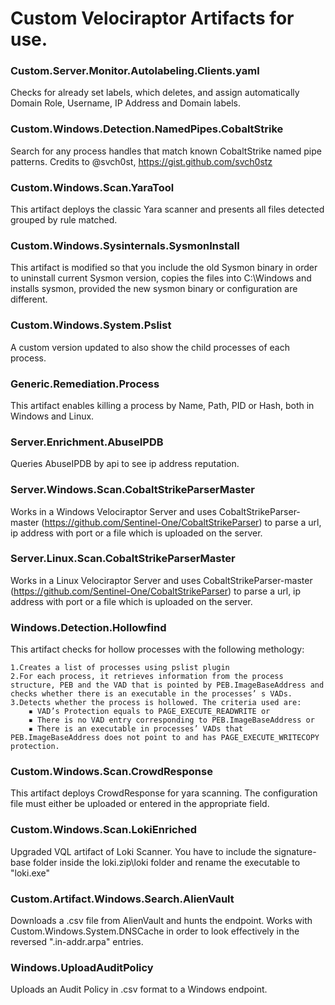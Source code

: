 # Custom Velociraptor Artifacts for use.

### Custom.Server.Monitor.Autolabeling.Clients.yaml
Checks for already set labels, which deletes, and assign automatically Domain Role, Username, IP Address and Domain labels.

### Custom.Windows.Detection.NamedPipes.CobaltStrike
Search for any process handles that match known CobaltStrike named pipe patterns. Credits to @svch0st, https://gist.github.com/svch0stz

### Custom.Windows.Scan.YaraTool
This artifact deploys the classic Yara scanner and presents all files detected grouped by rule matched.

### Custom.Windows.Sysinternals.SysmonInstall
This artifact is modified so that you include the old Sysmon binary in order to uninstall current Sysmon version,
copies the files into C:\Windows and installs sysmon, provided the new sysmon binary or configuration are different.

### Custom.Windows.System.Pslist
A custom version updated to also show the child processes of each process.

### Generic.Remediation.Process
This artifact enables killing a process by Name, Path, PID or Hash, both in Windows and Linux.

### Server.Enrichment.AbuseIPDB
Queries AbuseIPDB by api to see ip address reputation.

### Server.Windows.Scan.CobaltStrikeParserMaster
Works in a Windows Velociraptor Server and uses CobaltStrikeParser-master (https://github.com/Sentinel-One/CobaltStrikeParser)
to parse a url, ip address with port or a file which is uploaded on the server.

### Server.Linux.Scan.CobaltStrikeParserMaster
Works in a Linux Velociraptor Server and uses CobaltStrikeParser-master (https://github.com/Sentinel-One/CobaltStrikeParser)
to parse a url, ip address with port or a file which is uploaded on the server.

### Windows.Detection.Hollowfind
This artifact checks for hollow processes with the following methology:
    
    1.Creates a list of processes using pslist plugin
    2.For each process, it retrieves information from the process structure, PEB and the VAD that is pointed by PEB.ImageBaseAddress and checks whether there is an executable in the processes’ s VADs.
    3.Detects whether the process is hollowed. The criteria used are:
        ▪ VAD’s Protection equals to PAGE_EXECUTE_READWRITE or
        ▪ There is no VAD entry corresponding to PEB.ImageBaseAddress or
        ▪ There is an executable in processes’ VADs that PEB.ImageBaseAddress does not point to and has PAGE_EXECUTE_WRITECOPY protection.

### Custom.Windows.Scan.CrowdResponse
This artifact deploys CrowdResponse for yara scanning. The configuration file must either be uploaded or entered in the appropriate field.

### Custom.Windows.Scan.LokiEnriched
Upgraded VQL artifact of Loki Scanner. You have to include the signature-base folder inside the loki.zip\loki folder and rename the executable to "loki.exe"

### Custom.Artifact.Windows.Search.AlienVault
Downloads a .csv file from AlienVault and hunts the endpoint.
Works with Custom.Windows.System.DNSCache in order to look effectively in the reversed ".in-addr.arpa" entries.

### Windows.UploadAuditPolicy
Uploads an Audit Policy in .csv format to a Windows endpoint.
